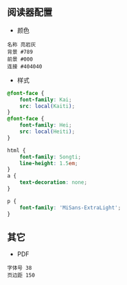 ## 阅读器配置

- 颜色

```
名称 亮岩灰
背景 #789
前景 #000
连接 #404040
```

- 样式

```css
@font-face {
    font-family: Kai;
    src: local(Kaiti);
}
@font-face {
    font-family: Hei;
    src: local(Heiti);
}
```
```css
html {
    font-family: Songti;
    line-height: 1.5em;
}
a {
    text-decoration: none;
}
```
```css
p {
    font-family: 'MiSans-ExtraLight';
}
```

## 其它

- PDF
```
字体号 38
页边距 150
```
